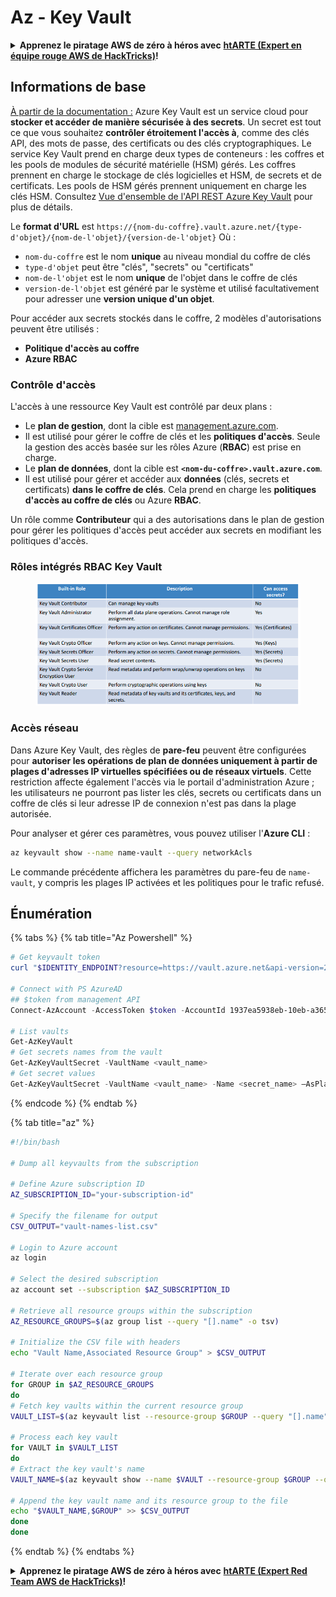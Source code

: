 # Az - Key Vault

<details>

<summary><strong>Apprenez le piratage AWS de zéro à héros avec</strong> <a href="https://training.hacktricks.xyz/courses/arte"><strong>htARTE (Expert en équipe rouge AWS de HackTricks)</strong></a><strong>!</strong></summary>

Autres façons de soutenir HackTricks:

* Si vous souhaitez voir votre **entreprise annoncée dans HackTricks** ou **télécharger HackTricks en PDF**, consultez les [**PLANS D'ABONNEMENT**](https://github.com/sponsors/carlospolop)!
* Obtenez le [**swag officiel PEASS & HackTricks**](https://peass.creator-spring.com)
* Découvrez [**La famille PEASS**](https://opensea.io/collection/the-peass-family), notre collection exclusive de [**NFTs**](https://opensea.io/collection/the-peass-family)
* **Rejoignez le** 💬 [**groupe Discord**](https://discord.gg/hRep4RUj7f) ou le [**groupe Telegram**](https://t.me/peass) ou **suivez-nous** sur **Twitter** 🐦 [**@hacktricks\_live**](https://twitter.com/hacktricks\_live)**.**
* **Partagez vos astuces de piratage en soumettant des PR aux** [**HackTricks**](https://github.com/carlospolop/hacktricks) et [**HackTricks Cloud**](https://github.com/carlospolop/hacktricks-cloud) dépôts GitHub.

</details>

## Informations de base

[À partir de la documentation :](https://learn.microsoft.com/en-us/azure/key-vault/general/basic-concepts) Azure Key Vault est un service cloud pour **stocker et accéder de manière sécurisée à des secrets**. Un secret est tout ce que vous souhaitez **contrôler étroitement l'accès à**, comme des clés API, des mots de passe, des certificats ou des clés cryptographiques. Le service Key Vault prend en charge deux types de conteneurs : les coffres et les pools de modules de sécurité matérielle (HSM) gérés. Les coffres prennent en charge le stockage de clés logicielles et HSM, de secrets et de certificats. Les pools de HSM gérés prennent uniquement en charge les clés HSM. Consultez [Vue d'ensemble de l'API REST Azure Key Vault](https://learn.microsoft.com/en-us/azure/key-vault/general/about-keys-secrets-certificates) pour plus de détails.

Le **format d'URL** est `https://{nom-du-coffre}.vault.azure.net/{type-d'objet}/{nom-de-l'objet}/{version-de-l'objet}` Où :

* `nom-du-coffre` est le nom **unique** au niveau mondial du coffre de clés
* `type-d'objet` peut être "clés", "secrets" ou "certificats"
* `nom-de-l'objet` est le nom **unique** de l'objet dans le coffre de clés
* `version-de-l'objet` est généré par le système et utilisé facultativement pour adresser une **version unique d'un objet**.

Pour accéder aux secrets stockés dans le coffre, 2 modèles d'autorisations peuvent être utilisés :

* **Politique d'accès au coffre**
* **Azure RBAC**

### Contrôle d'accès <a href="#access-control" id="access-control"></a>

L'accès à une ressource Key Vault est contrôlé par deux plans :

* Le **plan de gestion**, dont la cible est [management.azure.com](http://management.azure.com/).
* Il est utilisé pour gérer le coffre de clés et les **politiques d'accès**. Seule la gestion des accès basée sur les rôles Azure (**RBAC**) est prise en charge.
* Le **plan de données**, dont la cible est **`<nom-du-coffre>.vault.azure.com`**.
* Il est utilisé pour gérer et accéder aux **données** (clés, secrets et certificats) **dans le coffre de clés**. Cela prend en charge les **politiques d'accès au coffre de clés** ou Azure **RBAC**.

Un rôle comme **Contributeur** qui a des autorisations dans le plan de gestion pour gérer les politiques d'accès peut accéder aux secrets en modifiant les politiques d'accès.

### Rôles intégrés RBAC Key Vault <a href="#rbac-built-in-roles" id="rbac-built-in-roles"></a>

<figure><img src="../../../.gitbook/assets/image (27).png" alt=""><figcaption></figcaption></figure>

### Accès réseau

Dans Azure Key Vault, des règles de **pare-feu** peuvent être configurées pour **autoriser les opérations de plan de données uniquement à partir de plages d'adresses IP virtuelles spécifiées ou de réseaux virtuels**. Cette restriction affecte également l'accès via le portail d'administration Azure ; les utilisateurs ne pourront pas lister les clés, secrets ou certificats dans un coffre de clés si leur adresse IP de connexion n'est pas dans la plage autorisée.

Pour analyser et gérer ces paramètres, vous pouvez utiliser l'**Azure CLI** :
```bash
az keyvault show --name name-vault --query networkAcls
```
Le commande précédente affichera les paramètres du pare-feu de `name-vault`, y compris les plages IP activées et les politiques pour le trafic refusé.

## Énumération

{% tabs %}
{% tab title="Az Powershell" %}
```powershell
# Get keyvault token
curl "$IDENTITY_ENDPOINT?resource=https://vault.azure.net&api-version=2017-09-01" -H secret:$IDENTITY_HEADER

# Connect with PS AzureAD
## $token from management API
Connect-AzAccount -AccessToken $token -AccountId 1937ea5938eb-10eb-a365-10abede52387 -KeyVaultAccessToken $keyvaulttoken

# List vaults
Get-AzKeyVault
# Get secrets names from the vault
Get-AzKeyVaultSecret -VaultName <vault_name>
# Get secret values
Get-AzKeyVaultSecret -VaultName <vault_name> -Name <secret_name> –AsPlainText
```
{% endcode %}
{% endtab %}

{% tab title="az" %}
```bash
#!/bin/bash

# Dump all keyvaults from the subscription

# Define Azure subscription ID
AZ_SUBSCRIPTION_ID="your-subscription-id"

# Specify the filename for output
CSV_OUTPUT="vault-names-list.csv"

# Login to Azure account
az login

# Select the desired subscription
az account set --subscription $AZ_SUBSCRIPTION_ID

# Retrieve all resource groups within the subscription
AZ_RESOURCE_GROUPS=$(az group list --query "[].name" -o tsv)

# Initialize the CSV file with headers
echo "Vault Name,Associated Resource Group" > $CSV_OUTPUT

# Iterate over each resource group
for GROUP in $AZ_RESOURCE_GROUPS
do
# Fetch key vaults within the current resource group
VAULT_LIST=$(az keyvault list --resource-group $GROUP --query "[].name" -o tsv)

# Process each key vault
for VAULT in $VAULT_LIST
do
# Extract the key vault's name
VAULT_NAME=$(az keyvault show --name $VAULT --resource-group $GROUP --query "name" -o tsv)

# Append the key vault name and its resource group to the file
echo "$VAULT_NAME,$GROUP" >> $CSV_OUTPUT
done
done
```
{% endtab %}
{% endtabs %}

<details>

<summary><strong>Apprenez le piratage AWS de zéro à héros avec</strong> <a href="https://training.hacktricks.xyz/courses/arte"><strong>htARTE (Expert Red Team AWS de HackTricks)</strong></a><strong>!</strong></summary>

D'autres façons de soutenir HackTricks :

* Si vous souhaitez voir votre **entreprise annoncée dans HackTricks** ou **télécharger HackTricks en PDF**, consultez les [**PLANS D'ABONNEMENT**](https://github.com/sponsors/carlospolop) !
* Obtenez le [**swag officiel PEASS & HackTricks**](https://peass.creator-spring.com)
* Découvrez [**La famille PEASS**](https://opensea.io/collection/the-peass-family), notre collection exclusive de [**NFTs**](https://opensea.io/collection/the-peass-family)
* **Rejoignez le** 💬 [**groupe Discord**](https://discord.gg/hRep4RUj7f) ou le [**groupe Telegram**](https://t.me/peass) ou **suivez-nous** sur **Twitter** 🐦 [**@hacktricks\_live**](https://twitter.com/hacktricks\_live)**.**
* **Partagez vos astuces de piratage en soumettant des PR aux** [**HackTricks**](https://github.com/carlospolop/hacktricks) et [**HackTricks Cloud**](https://github.com/carlospolop/hacktricks-cloud) github repos.

</details>

